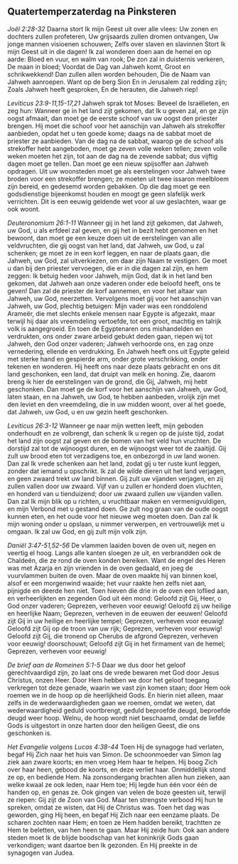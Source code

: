 ## Quatertemperzaterdag na Pinksteren

*Joël 2:28-32*
Daarna stort Ik mijn Geest uit over alle vlees: Uw zonen en dochters zullen profeteren, Uw grijsaards zullen dromen ontvangen, Uw jonge mannen visioenen schouwen; Zelfs over slaven en slavinnen Stort Ik mijn Geest uit in die dagen! Ik zal wonderen doen aan de hemel en op aarde: Bloed en vuur, en walm van rook; De zon zal in duisternis verkeren, De maan in bloed; Voordat de Dag van Jahweh komt, Groot en schrikwekkend! Dan zullen allen worden behouden, Die de Naam van Jahweh aanroepen. Want op de berg Sion En in Jerusalem zal redding zijn; Zoals Jahweh heeft gesproken, En de herauten, die Jahweh riep! 

*Leviticus 23:9-11,15-17,21*
Jahweh sprak tot Moses: Beveel de Israëlieten, en zeg hun: Wanneer ge in het land zijt gekomen, dat Ik u geven zal, en ge zijn oogst afmaait, dan moet ge de eerste schoof van uw oogst den priester brengen. Hij moet die schoof voor het aanschijn van Jahweh als strekoffer aanbieden, opdat het u ten goede kome; daags na de sabbat moet de priester ze aanbieden. Van de dag na de sabbat, waarop ge de schoof als strekoffer hebt aangeboden, moet ge zeven volle weken tellen; zeven volle weken moeten het zijn, tot aan de dag na de zevende sabbat; dus vijftig dagen moet ge tellen. Dan moet ge een nieuw spijsoffer aan Jahweh opdragen. Uit uw woonsteden moet ge als eerstelingen voor Jahweh twee broden voor een strekoffer brengen; ze moeten uit twee issaron meelbloem zijn bereid, en gedesemd worden gebakken. Op die dag moet ge een godsdienstige bijeenkomst houden en moogt ge geen slafelijk werk verrichten. Dit is een eeuwig geldende wet voor al uw geslachten, waar ge ook woont. 

*Deuteronomium 26:1-11*
Wanneer gij in het land zijt gekomen, dat Jahweh, uw God, u als erfdeel zal geven, en gij het in bezit hebt genomen en het bewoont, dan moet ge een keuze doen uit de eerstelingen van alle veldvruchten, die gij oogst van het land, dat Jahweh, uw God, u zal schenken; ge moet ze in een korf leggen, en naar de plaats gaan, die Jahweh, uw God, zal uitverkiezen, om daar zijn Naam te vestigen. Ge moet u dan bij den priester vervoegen, die er in die dagen zal zijn, en hem zeggen: Ik betuig heden voor Jahweh, mijn God, dat ik in het land ben gekomen, dat Jahweh aan onze vaderen onder ede beloofd heeft, ons te geven! Dan zal de priester de korf aannemen, en voor het altaar van Jahweh, uw God, neerzetten. Vervolgens moet gij voor het aanschijn van Jahweh, uw God, plechtig betuigen: Mijn vader was een ronddolend Arameër, die met slechts enkele mensen naar Egypte is afgezakt, maar terwijl hij daar als vreemdeling vertoefde, tot een groot, machtig en talrijk volk is aangegroeid. En toen de Egyptenaren ons mishandelden en verdrukten, ons onder zware arbeid gebukt deden gaan, riepen wij tot Jahweh, den God onzer vaderen; Jahweh verhoorde ons, en zag onze vernedering, ellende en verdrukking. En Jahweh heeft ons uit Egypte geleid met sterke hand en gespierde arm, onder grote verschrikking, onder tekenen en wonderen. Hij heeft ons naar deze plaats gebracht en ons dit land geschonken, een land, dat druipt van melk en honing. Zie, daarom breng ik hier de eerstelingen van de grond, die Gij, Jahweh, mij hebt geschonken. Dan moet ge de korf voor het aanschijn van Jahweh, uw God, laten staan, en na Jahweh, uw God, te hebben aanbeden, vrolijk zijn met den leviet en den vreemdeling, die in uw midden woont, over al het goede, dat Jahweh, uw God, u en uw gezin heeft geschonken. 

*Leviticus 26:3-12*
Wanneer ge naar mijn wetten leeft, mijn geboden onderhoudt en ze volbrengt, dan schenk Ik u regen op de juiste tijd, zodat het land zijn oogst zal geven en de bomen van het veld hun vruchten. De dorstijd zal tot de wijnoogst duren, en de wijnoogst weer tot de zaaitijd. Gij zult uw brood eten tot verzadigens toe, en onbezorgd in uw land wonen. Dan zal Ik vrede schenken aan het land, zodat gij u ter ruste kunt leggen, zonder dat iemand u opschrikt. Ik zal de wilde dieren uit het land verjagen, en geen zwaard trekt uw land binnen. Gij zult uw vijanden verjagen, en zij zullen vallen door uw zwaard. Vijf van u zullen er honderd doen vluchten, en honderd van u tienduizend; door uw zwaard zullen uw vijanden vallen. Dan zal Ik mijn blik op u richten, u vruchtbaar maken en vermenigvuldigen, en mijn Verbond met u gestand doen. Ge zult nog graan van de oude oogst kunnen eten, en het oude voor het nieuwe weg moeten doen. Dan zal Ik mijn woning onder u opslaan, u nimmer verwerpen, en vertrouwelijk met u omgaan. Ik zal uw God, en gij zult mijn volk zijn. 

*Daniël 3:47-51,52-56*
De vlammen laaiden boven de oven uit, negen en veertig el hoog. Langs alle kanten sloegen ze uit, en verbrandden ook de Chaldeën, die ze rond de oven konden bereiken. Want de engel des Heren was met Azarja en zijn vrienden in de oven gedaald, en joeg de vuurvlammen buiten de oven. Maar de oven maakte hij van binnen koel, alsof er een morgenwind waaide; het vuur raakte hen zelfs niet aan, pijnigde en deerde hen niet. Toen hieven die drie in de oven een loflied aan, en verheerlijkten en zegenden God uit één mond: Geloofd zijt Gij, Heer, o God onzer vaderen; Geprezen, verheven voor eeuwig! Geloofd zij uw heilige en heerlijke Naam; Geprezen, verheven in de eeuwen der eeuwen! Geloofd zijt Gij in uw heilige en heerlijke tempel; Geprezen, verheven voor eeuwig! Geloofd zijt Gij op de troon van uw rijk; Geprezen, verheven voor eeuwig! Geloofd zijt Gij, die tronend op Cherubs de afgrond Geprezen, verheven voor eeuwig! doorschouwt; Geloofd zijt Gij in het firmament van de hemel; Geprezen, verheven voor eeuwig! 

*De brief aan de Romeinen 5:1-5*
Daar we dus door het geloof gerechtvaardigd zijn, zo laat ons de vrede bewaren met God door Jesus Christus, onzen Heer. Door Hem hebben we door het geloof toegang verkregen tot deze genade, waarin we vast zijn komen staan; door Hem ook roemen we in de hoop op de heerlijkheid Gods. En hierin niet alleen, maar zelfs in de wederwaardigheden gaan we roemen, omdat we weten, dat wederwaardigheid geduld voortbrengt, geduld beproefde deugd, beproefde deugd weer hoop. Welnu, de hoop wordt niet beschaamd, omdat de liefde Gods is uitgestort in onze harten door den heiligen Geest, die ons geschonken is. 

*Het Evangelie volgens Lucas 4:38-44*
Toen Hij de synagoge had verlaten, begaf Hij Zich naar het huis van Simon. De schoonmoeder van Simon lag ziek aan zware koorts; en men vroeg Hem haar te helpen. Hij boog Zich over haar heen, gebood de koorts, en deze verliet haar. Onmiddellijk stond ze op, en bediende Hem. Na zonsondergang brachten allen hun zieken, aan welke kwaal ze ook leden, naar Hem toe; Hij legde hun één voor één de handen op, en genas ze. Ook gingen van velen de boze geesten uit, terwijl ze riepen: Gij zijt de Zoon van God. Maar ten strengste verbood Hij hun te spreken, omdat ze wisten, dat Hij de Christus was. Toen het dag was geworden, ging Hij heen, en begaf Hij Zich naar een eenzame plaats. De scharen zochten naar Hem; en toen ze Hem hadden bereikt, trachtten ze Hem te beletten, van hen heen te gaan. Maar Hij zeide hun: Ook aan andere steden moet Ik de blijde boodschap van het koninkrijk Gods gaan verkondigen; want daartoe ben Ik gezonden. En Hij preekte in de synagogen van Judea. 

